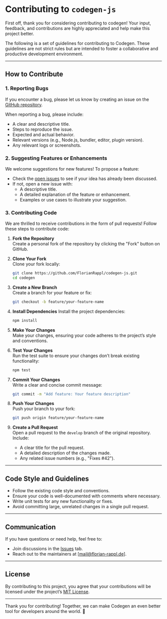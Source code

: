 # Contributing to `codegen-js`

First off, thank you for considering contributing to codegen! Your input, feedback, and contributions are highly appreciated and help make this project better.

The following is a set of guidelines for contributing to Codegen. These guidelines are not strict rules but are intended to foster a collaborative and productive development environment.

---

## How to Contribute

### 1. Reporting Bugs

If you encounter a bug, please let us know by creating an issue on the [GitHub repository](https://github.com/FlorianRappl/codegen-js/issues).

When reporting a bug, please include:

- A clear and descriptive title.
- Steps to reproduce the issue.
- Expected and actual behavior.
- Relevant versions (e.g., Node.js, bundler, editor, plugin version).
- Any relevant logs or screenshots.

### 2. Suggesting Features or Enhancements

We welcome suggestions for new features! To propose a feature:

- Check the [open issues](https://github.com/FlorianRappl/codegen-js/issues) to see if your idea has already been discussed.
- If not, open a new issue with:
  - A descriptive title.
  - A detailed explanation of the feature or enhancement.
  - Examples or use cases to illustrate your suggestion.

### 3. Contributing Code

We are thrilled to receive contributions in the form of pull requests! Follow these steps to contribute code:

1. **Fork the Repository**  
   Create a personal fork of the repository by clicking the "Fork" button on GitHub.

2. **Clone Your Fork**  
   Clone your fork locally:
   ```bash
   git clone https://github.com/FlorianRappl/codegen-js.git
   cd codegen
   ```

3. **Create a New Branch**  
   Create a branch for your feature or fix:
   ```bash
   git checkout -b feature/your-feature-name
   ```

4. **Install Dependencies**
   Install the project dependencies:
   ```bash
   npm install
   ```

5. **Make Your Changes**  
   Make your changes, ensuring your code adheres to the project’s style and conventions.

6. **Test Your Changes**  
   Run the test suite to ensure your changes don’t break existing functionality:
   ```bash
   npm test
   ```

7. **Commit Your Changes**  
   Write a clear and concise commit message:
   ```bash
   git commit -m "Add feature: Your feature description"
   ```

8. **Push Your Changes**  
   Push your branch to your fork:
   ```bash
   git push origin feature/your-feature-name
   ```

9. **Create a Pull Request**  
   Open a pull request to the `develop` branch of the original repository. Include:
   - A clear title for the pull request.
   - A detailed description of the changes made.
   - Any related issue numbers (e.g., "Fixes #42").

---

## Code Style and Guidelines

- Follow the existing code style and conventions.
- Ensure your code is well-documented with comments where necessary.
- Write unit tests for any new functionality or fixes.
- Avoid committing large, unrelated changes in a single pull request.

---

## Communication

If you have questions or need help, feel free to:

- Join discussions in the [Issues](https://github.com/FlorianRappl/codegen-js/issues) tab.
- Reach out to the maintainers at [mail@florian-rappl.de].

---

## License

By contributing to this project, you agree that your contributions will be licensed under the project’s [MIT License](../LICENSE).

---

Thank you for contributing! Together, we can make Codegen an even better tool for developers around the world. 🚀
